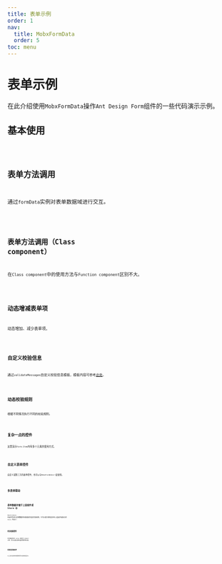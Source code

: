 ```yaml
---
title: 表单示例
order: 1
nav:
  title: MobxFormData
  order: 5
toc: menu
---
```


# 表单示例

在此介绍使用`MobxFormData`操作`Ant Design Form`组件的一些代码演示示例。

## 基本使用

<code src="./demo/Demo1.tsx" />

## 表单方法调用

通过`formData`实例对表单数据域进行交互。

<code src="./demo/Demo2.tsx" />

## 表单方法调用（Class component）

在`Class component`中的使用方法与`Function component`区别不大。

<code src="./demo/Demo3.tsx" />

## 动态增减表单项

动态增加、减少表单项。

<code src="./demo/Demo4" />

## 自定义校验信息

通过`validateMessages`自定义校验信息模板，模板内容可参考[此处](https://github.com/yiminghe/async-validator)。

<code src="./demo/Demo5" />

## 动态校验规则

根据不同情况执行不同的校验规则。

<code src="./demo/Demo6" />

## 复杂一点的控件

这里演示`Form.Item`内有多个元素的使用方式。

<code src="./demo/Demo7" />

## 自定义表单控件

自定义或第三方的表单控件，也可以与`MobxFormData`一起使用。

<code src="./demo/Demo8" />

## 多表单联动

<code src="./demo/Demo11" />

## 表单数据存储于上层组件或 Store 中

`MobxFormData` 在组件外进行表单数据的传递或操作是非常容易的，它可以很方便地支持在上层组件或独立的 `Store` 内定义：

<code src="./demo/Demo12" />

## 时间类控件

时间类组件的 value 类型为 moment 对象，所以在提交服务器前需要预处理。

<code src="./demo/Demo9" />

## 校验其他组件

以上演示没有出现的表单控件对应的校验演示。

<code src="./demo/Demo10" />
